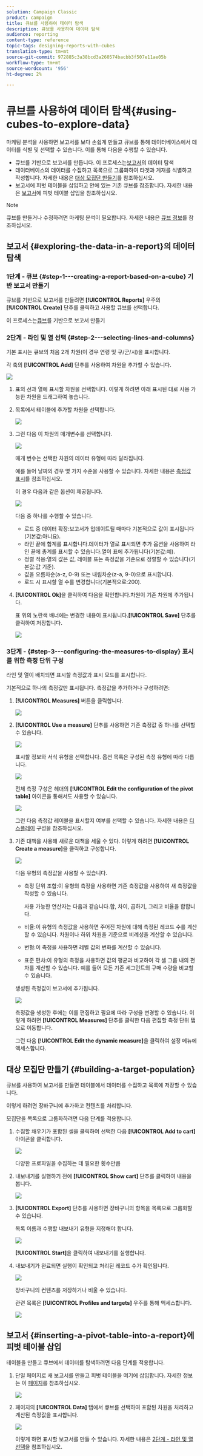 ```yaml
---
solution: Campaign Classic
product: campaign
title: 큐브를 사용하여 데이터 탐색
description: 큐브를 사용하여 데이터 탐색
audience: reporting
content-type: reference
topic-tags: designing-reports-with-cubes
translation-type: tm+mt
source-git-commit: 972885c3a38bcd3a260574bacbb3f507e11ae05b
workflow-type: tm+mt
source-wordcount: '956'
ht-degree: 2%

---
```



# 큐브를 사용하여 데이터 탐색{#using-cubes-to-explore-data}

마케팅 분석을 사용하면 보고서를 보다 손쉽게 만들고 큐브를 통해 데이터베이스에서 데이터를 식별 및 선택할 수 있습니다. 이를 통해 다음을 수행할 수 있습니다.

* 큐브를 기반으로 보고서를 만듭니다. 이 프로세스는[보고서](#exploring-the-data-in-a-report)의 데이터 탐색
* 데이터베이스의 데이터를 수집하고 목록으로 그룹화하여 타겟과 게재를 식별하고 작성합니다. 자세한 내용은 [대상 모집단 만들기](#building-a-target-population)를 참조하십시오.
* 보고서에 피벗 테이블을 삽입하고 안에 있는 기존 큐브를 참조합니다. 자세한 내용은 [보고서](#inserting-a-pivot-table-into-a-report)에 피벗 테이블 삽입을 참조하십시오.

>[!NOTE]
>
>큐브를 만들거나 수정하려면 마케팅 분석이 필요합니다. 자세한 내용은 [큐브 정보](../../reporting/using/about-cubes.md)를 참조하십시오.

## 보고서 {#exploring-the-data-in-a-report}의 데이터 탐색

### 1단계 - 큐브 {#step-1---creating-a-report-based-on-a-cube} 기반 보고서 만들기

큐브를 기반으로 보고서를 만들려면 **[!UICONTROL Reports]** 우주의 **[!UICONTROL Create]** 단추를 클릭하고 사용할 큐브를 선택합니다.

이 프로세스는[큐브](../../reporting/using/creating-indicators.md#creating-a-report-based-on-a-cube)를 기반으로 보고서 만들기

### 2단계 - 라인 및 열 선택 {#step-2---selecting-lines-and-columns}

기본 표시는 큐브의 처음 2개 차원(이 경우 연령 및 구/군/시)을 표시합니다.

각 축의 **[!UICONTROL Add]** 단추를 사용하여 차원을 추가할 수 있습니다.

![](assets/s_advuser_cube_in_report_03.png)

1. 표의 선과 열에 표시할 차원을 선택합니다. 이렇게 하려면 아래 표시된 대로 사용 가능한 차원을 드래그하여 놓습니다.
1. 목록에서 테이블에 추가할 차원을 선택합니다.

   ![](assets/s_advuser_cube_in_report_04.png)

1. 그런 다음 이 차원의 매개변수를 선택합니다.

   ![](assets/s_advuser_cube_in_report_04b.png)

   매개 변수는 선택한 차원의 데이터 유형에 따라 달라집니다.

   예를 들어 날짜의 경우 몇 가지 수준을 사용할 수 있습니다. 자세한 내용은 [측정값 표시](../../reporting/using/concepts-and-methodology.md#displaying-measures)를 참조하십시오.

   이 경우 다음과 같은 옵션이 제공됩니다.

   ![](assets/s_advuser_cube_in_report_config2.png)

   다음 중 하나를 수행할 수 있습니다.

   * 로드 중 데이터 확장:보고서가 업데이트될 때마다 기본적으로 값이 표시됩니다(기본값:아니요).
   * 라인 끝에 합계를 표시합니다.데이터가 열로 표시되면 추가 옵션을 사용하여 라인 끝에 총계를 표시할 수 있습니다.열이 표에 추가됩니다(기본값:예).
   * 정렬 적용:열의 값은 값, 레이블 또는 측정값을 기준으로 정렬할 수 있습니다(기본값:값 기준).
   * 값을 오름차순(a-z, 0-9) 또는 내림차순(z-a, 9-0)으로 표시합니다.
   * 로드 시 표시할 열 수를 변경합니다(기본적으로:200).

1. **[!UICONTROL Ok]**&#x200B;을 클릭하여 다음을 확인합니다.차원이 기존 차원에 추가됩니다.

   표 위의 노란색 배너에는 변경한 내용이 표시됩니다.**[!UICONTROL Save]** 단추를 클릭하여 저장합니다.

   ![](assets/s_advuser_cube_in_report_04c.png)

### 3단계 - {#step-3---configuring-the-measures-to-display} 표시를 위한 측정 단위 구성

라인 및 열이 배치되면 표시할 측정값과 표시 모드를 표시합니다.

기본적으로 하나의 측정값만 표시됩니다. 측정값을 추가하거나 구성하려면:

1. **[!UICONTROL Measures]** 버튼을 클릭합니다.

   ![](assets/s_advuser_cube_in_report_05.png)

1. **[!UICONTROL Use a measure]** 단추를 사용하면 기존 측정값 중 하나를 선택할 수 있습니다.

   ![](assets/s_advuser_cube_in_report_08.png)

   표시할 정보와 서식 유형을 선택합니다. 옵션 목록은 구성된 측정 유형에 따라 다릅니다.

   ![](assets/s_advuser_cube_in_report_09.png)

   전체 측정 구성은 헤더의 **[!UICONTROL Edit the configuration of the pivot table]** 아이콘을 통해서도 사용할 수 있습니다.

   ![](assets/s_advuser_cube_in_report_config_02.png)

   그런 다음 측정값 레이블을 표시할지 여부를 선택할 수 있습니다. 자세한 내용은 [디스플레이](../../reporting/using/concepts-and-methodology.md#configuring-the-display) 구성을 참조하십시오.

1. 기존 대책을 사용해 새로운 대책을 세울 수 있다. 이렇게 하려면 **[!UICONTROL Create a measure]**&#x200B;을 클릭하고 구성합니다.

   ![](assets/s_advuser_cube_in_report_config_02a.png)

   다음 유형의 측정값을 사용할 수 있습니다.

   * 측정 단위 조합:이 유형의 측정을 사용하면 기존 측정값을 사용하여 새 측정값을 작성할 수 있습니다.

      사용 가능한 연산자는 다음과 같습니다.합, 차이, 곱하기, 그리고 비율을 합합니다.

   * 비율:이 유형의 측정값을 사용하면 주어진 차원에 대해 측정된 레코드 수를 계산할 수 있습니다. 차원이나 하위 차원을 기준으로 비례성을 계산할 수 있습니다.
   * 변형:이 측정을 사용하면 레벨 값의 변화를 계산할 수 있습니다.
   * 표준 편차:이 유형의 측정을 사용하면 값의 평균과 비교하여 각 셀 그룹 내의 편차를 계산할 수 있습니다. 예를 들어 모든 기존 세그먼트의 구매 수량을 비교할 수 있습니다.

   생성된 측정값이 보고서에 추가됩니다.

   ![](assets/s_advuser_cube_in_report_config_02b.png)

   측정값을 생성한 후에는 이를 편집하고 필요에 따라 구성을 변경할 수 있습니다. 이렇게 하려면 **[!UICONTROL Measures]** 단추를 클릭한 다음 편집할 측정 단위 탭으로 이동합니다.

   그런 다음 **[!UICONTROL Edit the dynamic measure]**&#x200B;을 클릭하여 설정 메뉴에 액세스합니다.

## 대상 모집단 만들기 {#building-a-target-population}

큐브를 사용하여 보고서를 만들면 테이블에서 데이터를 수집하고 목록에 저장할 수 있습니다.

이렇게 하려면 장바구니에 추가하고 컨텐츠를 처리합니다.

모집단을 목록으로 그룹화하려면 다음 단계를 적용합니다.

1. 수집할 채우기가 포함된 셀을 클릭하여 선택한 다음 **[!UICONTROL Add to cart]** 아이콘을 클릭합니다.

   ![](assets/s_advuser_cube_in_report_config_02c.png)

   다양한 프로파일을 수집하는 데 필요한 횟수만큼

1. 내보내기를 실행하기 전에 **[!UICONTROL Show cart]** 단추를 클릭하여 내용을 봅니다.

   ![](assets/s_advuser_cube_in_report_config_02d.png)

1. **[!UICONTROL Export]** 단추를 사용하면 장바구니의 항목을 목록으로 그룹화할 수 있습니다.

   목록 이름과 수행할 내보내기 유형을 지정해야 합니다.

   ![](assets/s-advuser_cube_in_report_config_02e.png)

   **[!UICONTROL Start]**&#x200B;을 클릭하여 내보내기를 실행합니다.

1. 내보내기가 완료되면 실행이 확인되고 처리된 레코드 수가 확인됩니다.

   ![](assets/s_advuser_cube_in_report_config_02f.png)

   장바구니의 컨텐츠를 저장하거나 비울 수 있습니다.

   관련 목록은 **[!UICONTROL Profiles and targets]** 우주를 통해 액세스합니다.

   ![](assets/s_advuser_cube_in_report_config_02g.png)

## 보고서 {#inserting-a-pivot-table-into-a-report}에 피벗 테이블 삽입

테이블을 만들고 큐브에서 데이터를 탐색하려면 다음 단계를 적용합니다.

1. 단일 페이지로 새 보고서를 만들고 피벗 테이블을 여기에 삽입합니다. 자세한 정보는 이 [페이지](../../reporting/using/creating-a-table.md#creating-a-breakdown-or-pivot-table)를 참조하십시오.

   ![](assets/s_advuser_cube_in_report_01.png)

1. 페이지의 **[!UICONTROL Data]** 탭에서 큐브를 선택하여 포함된 차원을 처리하고 계산된 측정값을 표시합니다.

   ![](assets/s_advuser_cube_in_report_02.png)

   이렇게 하면 표시할 보고서를 만들 수 있습니다. 자세한 내용은 [2단계 - 라인 및 열 선택](#step-2---selecting-lines-and-columns)을 참조하십시오.

